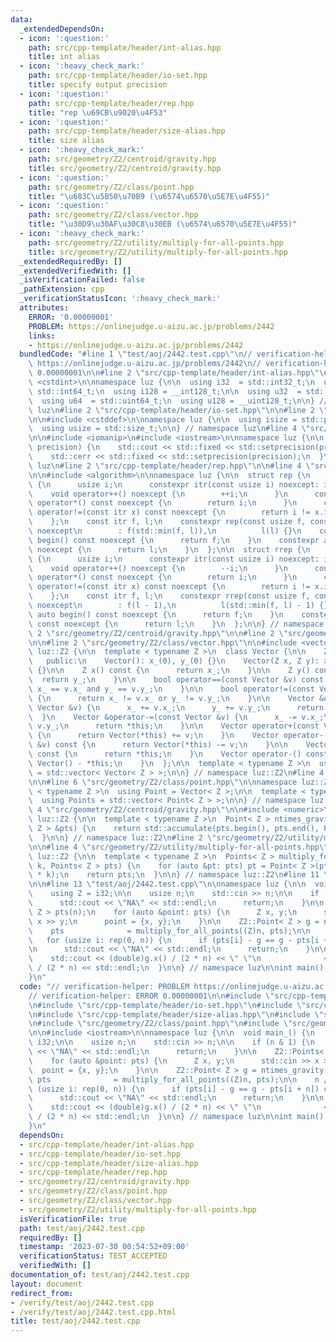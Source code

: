 ```yaml
---
data:
  _extendedDependsOn:
  - icon: ':question:'
    path: src/cpp-template/header/int-alias.hpp
    title: int alias
  - icon: ':heavy_check_mark:'
    path: src/cpp-template/header/io-set.hpp
    title: specify output precision
  - icon: ':question:'
    path: src/cpp-template/header/rep.hpp
    title: "rep \u69CB\u9020\u4F53"
  - icon: ':question:'
    path: src/cpp-template/header/size-alias.hpp
    title: size alias
  - icon: ':heavy_check_mark:'
    path: src/geometry/Z2/centroid/gravity.hpp
    title: src/geometry/Z2/centroid/gravity.hpp
  - icon: ':question:'
    path: src/geometry/Z2/class/point.hpp
    title: "\u683C\u5B50\u70B9 (\u6574\u6570\u5E7E\u4F55)"
  - icon: ':question:'
    path: src/geometry/Z2/class/vector.hpp
    title: "\u30D9\u30AF\u30C8\u30EB (\u6574\u6570\u5E7E\u4F55)"
  - icon: ':heavy_check_mark:'
    path: src/geometry/Z2/utility/multiply-for-all-points.hpp
    title: src/geometry/Z2/utility/multiply-for-all-points.hpp
  _extendedRequiredBy: []
  _extendedVerifiedWith: []
  _isVerificationFailed: false
  _pathExtension: cpp
  _verificationStatusIcon: ':heavy_check_mark:'
  attributes:
    ERROR: '0.00000001'
    PROBLEM: https://onlinejudge.u-aizu.ac.jp/problems/2442
    links:
    - https://onlinejudge.u-aizu.ac.jp/problems/2442
  bundledCode: "#line 1 \"test/aoj/2442.test.cpp\"\n// verification-helper: PROBLEM\
    \ https://onlinejudge.u-aizu.ac.jp/problems/2442\n// verification-helper: ERROR\
    \ 0.00000001\n\n#line 2 \"src/cpp-template/header/int-alias.hpp\"\n\n#include\
    \ <cstdint>\n\nnamespace luz {\n\n  using i32  = std::int32_t;\n  using i64  =\
    \ std::int64_t;\n  using i128 = __int128_t;\n\n  using u32  = std::uint32_t;\n\
    \  using u64  = std::uint64_t;\n  using u128 = __uint128_t;\n\n} // namespace\
    \ luz\n#line 2 \"src/cpp-template/header/io-set.hpp\"\n\n#line 2 \"src/cpp-template/header/size-alias.hpp\"\
    \n\n#include <cstddef>\n\nnamespace luz {\n\n  using isize = std::ptrdiff_t;\n\
    \  using usize = std::size_t;\n\n} // namespace luz\n#line 4 \"src/cpp-template/header/io-set.hpp\"\
    \n\n#include <iomanip>\n#include <iostream>\n\nnamespace luz {\n\n  void io_set(usize\
    \ precision) {\n    std::cout << std::fixed << std::setprecision(precision);\n\
    \    std::cerr << std::fixed << std::setprecision(precision);\n  }\n\n} // namespace\
    \ luz\n#line 2 \"src/cpp-template/header/rep.hpp\"\n\n#line 4 \"src/cpp-template/header/rep.hpp\"\
    \n\n#include <algorithm>\n\nnamespace luz {\n\n  struct rep {\n    struct itr\
    \ {\n      usize i;\n      constexpr itr(const usize i) noexcept: i(i) {}\n  \
    \    void operator++() noexcept {\n        ++i;\n      }\n      constexpr usize\
    \ operator*() const noexcept {\n        return i;\n      }\n      constexpr bool\
    \ operator!=(const itr x) const noexcept {\n        return i != x.i;\n      }\n\
    \    };\n    const itr f, l;\n    constexpr rep(const usize f, const usize l)\
    \ noexcept\n        : f(std::min(f, l)),\n          l(l) {}\n    constexpr auto\
    \ begin() const noexcept {\n      return f;\n    }\n    constexpr auto end() const\
    \ noexcept {\n      return l;\n    }\n  };\n\n  struct rrep {\n    struct itr\
    \ {\n      usize i;\n      constexpr itr(const usize i) noexcept: i(i) {}\n  \
    \    void operator++() noexcept {\n        --i;\n      }\n      constexpr usize\
    \ operator*() const noexcept {\n        return i;\n      }\n      constexpr bool\
    \ operator!=(const itr x) const noexcept {\n        return i != x.i;\n      }\n\
    \    };\n    const itr f, l;\n    constexpr rrep(const usize f, const usize l)\
    \ noexcept\n        : f(l - 1),\n          l(std::min(f, l) - 1) {}\n    constexpr\
    \ auto begin() const noexcept {\n      return f;\n    }\n    constexpr auto end()\
    \ const noexcept {\n      return l;\n    }\n  };\n\n} // namespace luz\n#line\
    \ 2 \"src/geometry/Z2/centroid/gravity.hpp\"\n\n#line 2 \"src/geometry/Z2/class/point.hpp\"\
    \n\n#line 2 \"src/geometry/Z2/class/vector.hpp\"\n\n#include <vector>\n\nnamespace\
    \ luz::Z2 {\n\n  template < typename Z >\n  class Vector {\n\n    Z x_, y_;\n\n\
    \   public:\n    Vector(): x_(0), y_(0) {}\n    Vector(Z x, Z y): x_(x), y_(y)\
    \ {}\n\n    Z x() const {\n      return x_;\n    }\n\n    Z y() const {\n    \
    \  return y_;\n    }\n\n    bool operator==(const Vector &v) const {\n      return\
    \ x_ == v.x_ and y_ == v.y_;\n    }\n\n    bool operator!=(const Vector &v) const\
    \ {\n      return x_ != v.x_ or y_ != v.y_;\n    }\n\n    Vector &operator+=(const\
    \ Vector &v) {\n      x_ += v.x_;\n      y_ += v.y_;\n      return *this;\n  \
    \  }\n    Vector &operator-=(const Vector &v) {\n      x_ -= v.x_;\n      y_ -=\
    \ v.y_;\n      return *this;\n    }\n\n    Vector operator+(const Vector &v) const\
    \ {\n      return Vector(*this) += v;\n    }\n    Vector operator-(const Vector\
    \ &v) const {\n      return Vector(*this) -= v;\n    }\n\n    Vector operator+()\
    \ const {\n      return *this;\n    }\n    Vector operator-() const {\n      return\
    \ Vector() - *this;\n    }\n  };\n\n  template < typename Z >\n  using Vectors\
    \ = std::vector< Vector< Z > >;\n\n} // namespace luz::Z2\n#line 4 \"src/geometry/Z2/class/point.hpp\"\
    \n\n#line 6 \"src/geometry/Z2/class/point.hpp\"\n\nnamespace luz::Z2 {\n\n  template\
    \ < typename Z >\n  using Point = Vector< Z >;\n\n  template < typename Z >\n\
    \  using Points = std::vector< Point< Z > >;\n\n} // namespace luz::Z2\n#line\
    \ 4 \"src/geometry/Z2/centroid/gravity.hpp\"\n\n#include <numeric>\n\nnamespace\
    \ luz::Z2 {\n\n  template < typename Z >\n  Point< Z > ntimes_gravity(const Points<\
    \ Z > &pts) {\n    return std::accumulate(pts.begin(), pts.end(), Point< Z >());\n\
    \  }\n\n} // namespace luz::Z2\n#line 2 \"src/geometry/Z2/utility/multiply-for-all-points.hpp\"\
    \n\n#line 4 \"src/geometry/Z2/utility/multiply-for-all-points.hpp\"\n\nnamespace\
    \ luz::Z2 {\n\n  template < typename Z >\n  Points< Z > multiply_for_all_points(Z\
    \ k, Points< Z > pts) {\n    for (auto &pt: pts) pt = Point< Z >(pt.x() * k, pt.y()\
    \ * k);\n    return pts;\n  }\n\n} // namespace luz::Z2\n#line 11 \"test/aoj/2442.test.cpp\"\
    \n\n#line 13 \"test/aoj/2442.test.cpp\"\n\nnamespace luz {\n\n  void main_() {\n\
    \    using Z = i32;\n\n    usize n;\n    std::cin >> n;\n\n    if (n & 1) {\n\
    \      std::cout << \"NA\" << std::endl;\n      return;\n    }\n\n    Z2::Points<\
    \ Z > pts(n);\n    for (auto &point: pts) {\n      Z x, y;\n      std::cin >>\
    \ x >> y;\n      point = {x, y};\n    }\n\n    Z2::Point< Z > g = ntimes_gravity(pts);\n\
    \    pts              = multiply_for_all_points((Z)n, pts);\n\n    n /= 2;\n \
    \   for (usize i: rep(0, n)) {\n      if (pts[i] - g == g - pts[i + n]) continue;\n\
    \n      std::cout << \"NA\" << std::endl;\n      return;\n    }\n\n    io_set(5);\n\
    \    std::cout << (double)g.x() / (2 * n) << \" \"\n              << (double)g.y()\
    \ / (2 * n) << std::endl;\n  }\n\n} // namespace luz\n\nint main() {\n  luz::main_();\n\
    }\n"
  code: "// verification-helper: PROBLEM https://onlinejudge.u-aizu.ac.jp/problems/2442\n\
    // verification-helper: ERROR 0.00000001\n\n#include \"src/cpp-template/header/int-alias.hpp\"\
    \n#include \"src/cpp-template/header/io-set.hpp\"\n#include \"src/cpp-template/header/rep.hpp\"\
    \n#include \"src/cpp-template/header/size-alias.hpp\"\n#include \"src/geometry/Z2/centroid/gravity.hpp\"\
    \n#include \"src/geometry/Z2/class/point.hpp\"\n#include \"src/geometry/Z2/utility/multiply-for-all-points.hpp\"\
    \n\n#include <iostream>\n\nnamespace luz {\n\n  void main_() {\n    using Z =\
    \ i32;\n\n    usize n;\n    std::cin >> n;\n\n    if (n & 1) {\n      std::cout\
    \ << \"NA\" << std::endl;\n      return;\n    }\n\n    Z2::Points< Z > pts(n);\n\
    \    for (auto &point: pts) {\n      Z x, y;\n      std::cin >> x >> y;\n    \
    \  point = {x, y};\n    }\n\n    Z2::Point< Z > g = ntimes_gravity(pts);\n   \
    \ pts              = multiply_for_all_points((Z)n, pts);\n\n    n /= 2;\n    for\
    \ (usize i: rep(0, n)) {\n      if (pts[i] - g == g - pts[i + n]) continue;\n\n\
    \      std::cout << \"NA\" << std::endl;\n      return;\n    }\n\n    io_set(5);\n\
    \    std::cout << (double)g.x() / (2 * n) << \" \"\n              << (double)g.y()\
    \ / (2 * n) << std::endl;\n  }\n\n} // namespace luz\n\nint main() {\n  luz::main_();\n\
    }\n"
  dependsOn:
  - src/cpp-template/header/int-alias.hpp
  - src/cpp-template/header/io-set.hpp
  - src/cpp-template/header/size-alias.hpp
  - src/cpp-template/header/rep.hpp
  - src/geometry/Z2/centroid/gravity.hpp
  - src/geometry/Z2/class/point.hpp
  - src/geometry/Z2/class/vector.hpp
  - src/geometry/Z2/utility/multiply-for-all-points.hpp
  isVerificationFile: true
  path: test/aoj/2442.test.cpp
  requiredBy: []
  timestamp: '2023-07-30 00:54:52+09:00'
  verificationStatus: TEST_ACCEPTED
  verifiedWith: []
documentation_of: test/aoj/2442.test.cpp
layout: document
redirect_from:
- /verify/test/aoj/2442.test.cpp
- /verify/test/aoj/2442.test.cpp.html
title: test/aoj/2442.test.cpp
---
```

